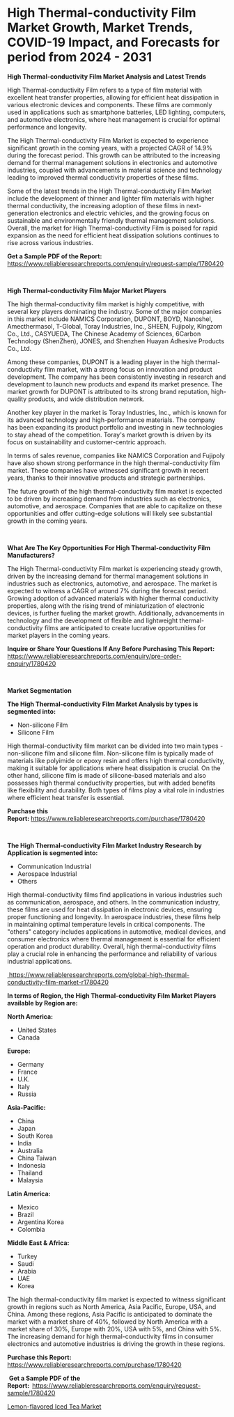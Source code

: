 <p><h1>High Thermal-conductivity Film Market Growth, Market Trends, COVID-19 Impact, and Forecasts for period from 2024 - 2031</h1></p><p><strong>High Thermal-conductivity Film Market Analysis and Latest Trends</strong></p>
<p><p>High Thermal-conductivity Film refers to a type of film material with excellent heat transfer properties, allowing for efficient heat dissipation in various electronic devices and components. These films are commonly used in applications such as smartphone batteries, LED lighting, computers, and automotive electronics, where heat management is crucial for optimal performance and longevity.</p><p>The High Thermal-conductivity Film Market is expected to experience significant growth in the coming years, with a projected CAGR of 14.9% during the forecast period. This growth can be attributed to the increasing demand for thermal management solutions in electronics and automotive industries, coupled with advancements in material science and technology leading to improved thermal conductivity properties of these films.</p><p>Some of the latest trends in the High Thermal-conductivity Film Market include the development of thinner and lighter film materials with higher thermal conductivity, the increasing adoption of these films in next-generation electronics and electric vehicles, and the growing focus on sustainable and environmentally friendly thermal management solutions. Overall, the market for High Thermal-conductivity Film is poised for rapid expansion as the need for efficient heat dissipation solutions continues to rise across various industries.</p></p>
<p><strong>Get a Sample PDF of the Report:&nbsp;</strong> <a href="https://www.reliableresearchreports.com/enquiry/request-sample/1780420">https://www.reliableresearchreports.com/enquiry/request-sample/1780420</a></p>
<p>&nbsp;</p>
<p><strong>High Thermal-conductivity Film Major Market Players</strong></p>
<p><p>The high thermal-conductivity film market is highly competitive, with several key players dominating the industry. Some of the major companies in this market include NAMICS Corporation, DUPONT, BOYD, Nanoshel, Amecthermasol, T-Global, Toray Industries, Inc., SHEEN, Fujipoly, Kingzom Co., Ltd., CASYUEDA, The Chinese Academy of Sciences, 6Carbon Technology (ShenZhen), JONES, and Shenzhen Huayan Adhesive Products Co., Ltd.</p><p>Among these companies, DUPONT is a leading player in the high thermal-conductivity film market, with a strong focus on innovation and product development. The company has been consistently investing in research and development to launch new products and expand its market presence. The market growth for DUPONT is attributed to its strong brand reputation, high-quality products, and wide distribution network.</p><p>Another key player in the market is Toray Industries, Inc., which is known for its advanced technology and high-performance materials. The company has been expanding its product portfolio and investing in new technologies to stay ahead of the competition. Toray's market growth is driven by its focus on sustainability and customer-centric approach.</p><p>In terms of sales revenue, companies like NAMICS Corporation and Fujipoly have also shown strong performance in the high thermal-conductivity film market. These companies have witnessed significant growth in recent years, thanks to their innovative products and strategic partnerships.</p><p>The future growth of the high thermal-conductivity film market is expected to be driven by increasing demand from industries such as electronics, automotive, and aerospace. Companies that are able to capitalize on these opportunities and offer cutting-edge solutions will likely see substantial growth in the coming years.</p></p>
<p>&nbsp;</p>
<p><strong>What Are The Key Opportunities For High Thermal-conductivity Film Manufacturers?</strong></p>
<p><p>The High Thermal-conductivity Film market is experiencing steady growth, driven by the increasing demand for thermal management solutions in industries such as electronics, automotive, and aerospace. The market is expected to witness a CAGR of around 7% during the forecast period. Growing adoption of advanced materials with higher thermal conductivity properties, along with the rising trend of miniaturization of electronic devices, is further fueling the market growth. Additionally, advancements in technology and the development of flexible and lightweight thermal-conductivity films are anticipated to create lucrative opportunities for market players in the coming years.</p></p>
<p><strong>Inquire or Share Your Questions If Any Before Purchasing This Report:</strong> <a href="https://www.reliableresearchreports.com/enquiry/pre-order-enquiry/1780420">https://www.reliableresearchreports.com/enquiry/pre-order-enquiry/1780420</a></p>
<p>&nbsp;</p>
<p><strong>Market Segmentation</strong></p>
<p><strong>The High Thermal-conductivity Film Market Analysis by types is segmented into:</strong></p>
<p><ul><li>Non-silicone Film</li><li>Silicone Film</li></ul></p>
<p><p>High thermal-conductivity film market can be divided into two main types - non-silicone film and silicone film. Non-silicone film is typically made of materials like polyimide or epoxy resin and offers high thermal conductivity, making it suitable for applications where heat dissipation is crucial. On the other hand, silicone film is made of silicone-based materials and also possesses high thermal conductivity properties, but with added benefits like flexibility and durability. Both types of films play a vital role in industries where efficient heat transfer is essential.</p></p>
<p><strong>Purchase this Report:&nbsp;</strong><a href="https://www.reliableresearchreports.com/purchase/1780420">https://www.reliableresearchreports.com/purchase/1780420</a></p>
<p>&nbsp;</p>
<p><strong>The High Thermal-conductivity Film Market Industry Research by Application is segmented into:</strong></p>
<p><ul><li>Communication Industrial</li><li>Aerospace Industrial</li><li>Others</li></ul></p>
<p><p>High thermal-conductivity films find applications in various industries such as communication, aerospace, and others. In the communication industry, these films are used for heat dissipation in electronic devices, ensuring proper functioning and longevity. In aerospace industries, these films help in maintaining optimal temperature levels in critical components. The "others" category includes applications in automotive, medical devices, and consumer electronics where thermal management is essential for efficient operation and product durability. Overall, high thermal-conductivity films play a crucial role in enhancing the performance and reliability of various industrial applications.</p></p>
<p><a href="https://www.reliableresearchreports.com/global-high-thermal-conductivity-film-market-r1780420">&nbsp;https://www.reliableresearchreports.com/global-high-thermal-conductivity-film-market-r1780420</a></p>
<p><strong>In terms of Region, the High Thermal-conductivity Film Market Players available by Region are:</strong></p>
<p>
    <p> <strong> North America: </strong>
        <ul>
            <li>United States</li>
            <li>Canada</li>
        </ul>
        </p> 
    <p> <strong> Europe: </strong>
        <ul>
            <li>Germany</li>
            <li>France</li>
            <li>U.K.</li>
            <li>Italy</li>
            <li>Russia</li>
        </ul>
        </p> 
    <p> <strong> Asia-Pacific: </strong>
        <ul>
            <li>China</li>
            <li>Japan</li>
            <li>South Korea</li>
            <li>India</li>
            <li>Australia</li>
            <li>China Taiwan</li>
            <li>Indonesia</li>
            <li>Thailand</li>
            <li>Malaysia</li>
        </ul>
        </p> 
    <p> <strong> Latin America: </strong>
        <ul>
            <li>Mexico</li>
            <li>Brazil</li>
            <li>Argentina Korea</li>
            <li>Colombia</li>
        </ul>
        </p> 
    <p> <strong> Middle East & Africa: </strong>
        <ul>
            <li>Turkey</li>
            <li>Saudi</li>
            <li>Arabia</li>
            <li>UAE</li>
            <li>Korea</li>
        </ul>
    </p>
    </p>
<p><p>The high thermal-conductivity film market is expected to witness significant growth in regions such as North America, Asia Pacific, Europe, USA, and China. Among these regions, Asia Pacific is anticipated to dominate the market with a market share of 40%, followed by North America with a market share of 30%, Europe with 20%, USA with 5%, and China with 5%. The increasing demand for high thermal-conductivity films in consumer electronics and automotive industries is driving the growth in these regions.</p></p>
<p><strong>Purchase this Report: </strong><a href="https://www.reliableresearchreports.com/purchase/1780420">https://www.reliableresearchreports.com/purchase/1780420</a></p>
<p>&nbsp;<strong>Get a Sample PDF of the Report:&nbsp;&nbsp;</strong><a href="https://www.reliableresearchreports.com/enquiry/request-sample/1780420">https://www.reliableresearchreports.com/enquiry/request-sample/1780420</a></p>
<p><strong></strong></p>
<p><p><a href="https://github.com/guneycigdem35/Market-Research-Report-List-4/blob/main/lemon-flavored-iced-tea-market.md">Lemon-flavored Iced Tea Market</a></p></p>